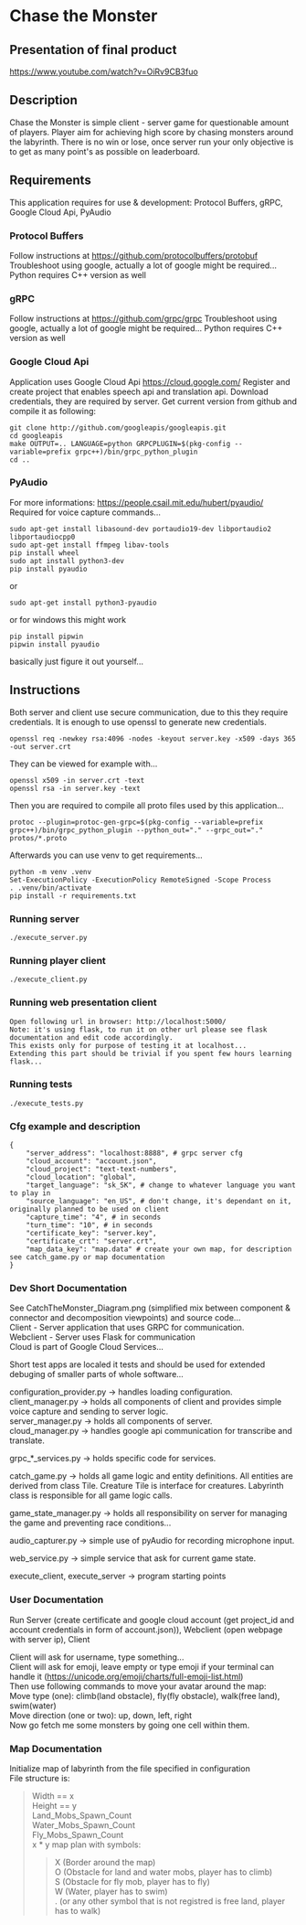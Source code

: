 # Chase the Monster
## Presentation of final product
https://www.youtube.com/watch?v=OiRv9CB3fuo

## Description
Chase the Monster is simple client - server game for questionable amount of players.
Player aim for achieving high score by chasing monsters around the labyrinth.
There is no win or lose, once server run your only objective is to get as many point's as possible on leaderboard.

## Requirements 
This application requires for use & development: Protocol Buffers, gRPC, Google Cloud Api, PyAudio
### Protocol Buffers
Follow instructions at https://github.com/protocolbuffers/protobuf
Troubleshoot using google, actually a lot of google might be required...
Python requires C++ version as well
### gRPC
Follow instructions at https://github.com/grpc/grpc
Troubleshoot using google, actually a lot of google might be required...
Python requires C++ version as well
### Google Cloud Api
Application uses Google Cloud Api https://cloud.google.com/
Register and create project that enables speech api and translation api.
Download credentials, they are required by server.
Get current version from github and compile it as following:
```
git clone http://github.com/googleapis/googleapis.git
cd googleapis
make OUTPUT=.. LANGUAGE=python GRPCPLUGIN=$(pkg-config --variable=prefix grpc++)/bin/grpc_python_plugin
cd ..
```
### PyAudio
For more informations: https://people.csail.mit.edu/hubert/pyaudio/
Required for voice capture commands...
```
sudo apt-get install libasound-dev portaudio19-dev libportaudio2 libportaudiocpp0
sudo apt-get install ffmpeg libav-tools
pip install wheel
sudo apt install python3-dev
pip install pyaudio
```
or
```
sudo apt-get install python3-pyaudio
```
or for windows this might work
```
pip install pipwin
pipwin install pyaudio
```
basically just figure it out yourself...
## Instructions
Both server and client use secure communication, due to this they require credentials.
It is enough to use openssl to generate new credentials.
```
openssl req -newkey rsa:4096 -nodes -keyout server.key -x509 -days 365 -out server.crt
```
They can be viewed for example with...
```
openssl x509 -in server.crt -text
openssl rsa -in server.key -text
```
Then you are required to compile all proto files used by this application...
```
protoc --plugin=protoc-gen-grpc=$(pkg-config --variable=prefix grpc++)/bin/grpc_python_plugin --python_out="." --grpc_out="." protos/*.proto
```
Afterwards you can use venv to get requirements...
```
python -m venv .venv 
Set-ExecutionPolicy -ExecutionPolicy RemoteSigned -Scope Process
. .venv/bin/activate
pip install -r requirements.txt
```
### Running server
```
./execute_server.py
```
### Running player client
```
./execute_client.py
```
### Running web presentation client
```
Open following url in browser: http://localhost:5000/
Note: it's using flask, to run it on other url please see flask documentation and edit code accordingly.
This exists only for purpose of testing it at localhost...
Extending this part should be trivial if you spent few hours learning flask...
```
### Running tests
```
./execute_tests.py
```
### Cfg example and description
```
{
    "server_address": "localhost:8888", # grpc server cfg
    "cloud_account": "account.json",
    "cloud_project": "text-text-numbers",
    "cloud_location": "global",
    "target_language": "sk_SK", # change to whatever language you want to play in
    "source_language": "en_US", # don't change, it's dependant on it, originally planned to be used on client
    "capture_time": "4", # in seconds
    "turn_time": "10", # in seconds
    "certificate_key": "server.key",
    "certificate_crt": "server.crt",
    "map_data_key": "map.data" # create your own map, for description see catch_game.py or map documentation
}
```
### Dev Short Documentation
See CatchTheMonster_Diagram.png (simplified mix between component & connector and decomposition viewpoints) and source code...  
Client - Server application that uses GRPC for communication.  
Webclient - Server uses Flask for communication  
Cloud is part of Google Cloud Services...  

Short test apps are localed it tests and should be used for extended debuging of smaller parts of whole software...  

configuration_provider.py -> handles loading configuration.  
client_manager.py -> holds all components of client and provides simple voice capture and sending to server logic.   
server_manager.py -> holds all components of server.  
cloud_manager.py -> handles google api communication for transcribe and translate.  

grpc_*_services.py -> holds specific code for services.  

catch_game.py -> holds all game logic and entity definitions. All entities are derived from class Tile. Creature Tile is interface for creatures. Labyrinth class is responsible for all game logic calls.  

game_state_manager.py -> holds all responsibility on server for managing the game and preventing race conditions...  

audio_capturer.py -> simple use of pyAudio for recording microphone input.  

web_service.py -> simple service that ask for current game state.  

execute_client, execute_server -> program starting points  

### User Documentation
Run Server (create certificate and google cloud account (get project_id and account credentials in form of account.json)), Webclient (open webpage with server ip), Client  

Client will ask for username, type something...  
Client will ask for emoji, leave empty or type emoji if your terminal can handle it (https://unicode.org/emoji/charts/full-emoji-list.html)  
Then use following commands to move your avatar around the map:  
Move type (one): climb(land obstacle), fly(fly obstacle), walk(free land), swim(water)  
Move direction (one or two): up, down, left, right  
Now go fetch me some monsters by going one cell within them.  

### Map Documentation
Initialize map of labyrinth from the file specified in configuration  
File structure is:  
>Width == x  
>Height == y  
>Land_Mobs_Spawn_Count  
>Water_Mobs_Spawn_Count  
>Fly_Mobs_Spawn_Count  
>x * y map plan with symbols:   
>>X (Border around the map)  
>>O (Obstacle for land and water mobs, player has to climb)  
>>S (Obstacle for fly mob, player has to fly)  
>>W (Water, player has to swim)  
>>. (or any other symbol that is not registred is free land, player has to walk)  
